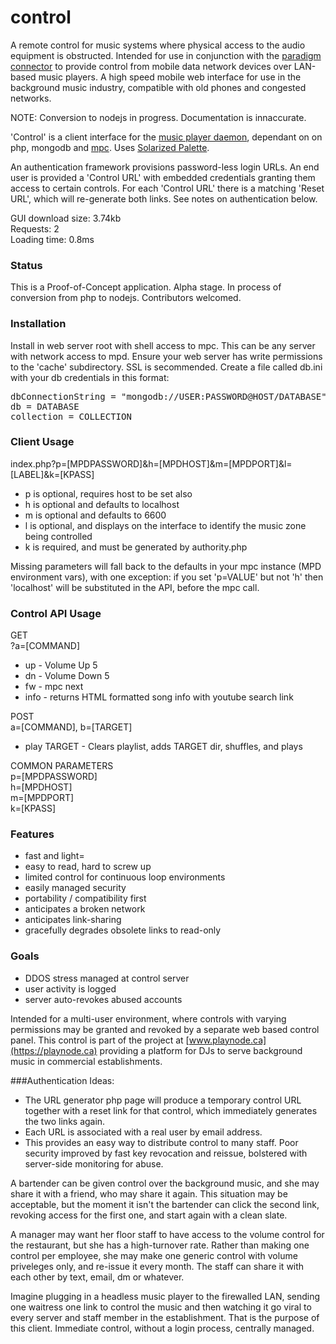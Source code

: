 # control
A remote control for music systems where physical access to the audio equipment is obstructed. Intended for use in conjunction with the [paradigm connector](https://github.com/neilscudder/paradigm) to provide control from mobile data network devices over LAN-based music players. A high speed mobile web interface for use in the background music industry, compatible with old phones and congested networks.

NOTE: Conversion to nodejs in progress. Documentation is innaccurate.

'Control' is a client interface for the [music player daemon](https://github.com/MaxKellermann/MPD), dependant on on php, mongodb and [mpc](http://git.musicpd.org/cgit/master/mpc.git/). Uses [Solarized Palette](https://github.com/altercation/solarized).

An authentication framework provisions password-less login URLs. An end user is provided a 'Control URL' with embedded credentials granting them access to certain controls. For each 'Control URL' there is a matching 'Reset URL', which will re-generate both links. See notes on authentication below.

GUI download size: 3.74kb<br>
Requests: 2<br>
Loading time: 0.8ms

### Status
This is a Proof-of-Concept application. Alpha stage. In process of conversion from php to nodejs. Contributors welcomed.

### Installation
Install in web server root with shell access to mpc. This can be any server with network access to mpd. Ensure your web server has write permissions to the 'cache' subdirectory. SSL is secommended. Create a file called db.ini with your db credentials in this format:

<pre>
dbConnectionString = "mongodb://USER:PASSWORD@HOST/DATABASE"
db = DATABASE
collection = COLLECTION
</pre>

### Client Usage
index.php?p=[MPDPASSWORD]&h=[MPDHOST]&m=[MPDPORT]&l=[LABEL]&k=[KPASS]

- p is optional, requires host to be set also
- h is optional and defaults to localhost
- m is optional and defaults to 6600
- l is optional, and displays on the interface to identify the music zone being controlled
- k is required, and must be generated by authority.php
 
Missing parameters will fall back to the defaults in your mpc instance (MPD environment vars), with one exception: if you set 'p=VALUE' but not 'h' then 'localhost' will be substituted in the API, before the mpc call.

### Control API Usage
GET<br>
?a=[COMMAND]
- up - Volume Up 5
- dn - Volume Down 5
- fw - mpc next
- info - returns HTML formatted song info with youtube search link

POST<br>
a=[COMMAND], b=[TARGET]
- play TARGET - Clears playlist, adds TARGET dir, shuffles, and plays

COMMON PARAMETERS<br>
p=[MPDPASSWORD]<br>
h=[MPDHOST]<br>
m=[MPDPORT]<br>
k=[KPASS]<br>

### Features

* fast and light=
* easy to read, hard to screw up
* limited control for continuous loop environments
* easily managed security
* portability / compatibility first
* anticipates a broken network
* anticipates link-sharing
* gracefully degrades obsolete links to read-only

### Goals
* DDOS stress managed at control server
* user activity is logged
* server auto-revokes abused accounts

Intended for a multi-user environment, where controls with varying permissions may be granted and revoked by a separate web based control panel. This control is part of the project at [www.playnode.ca](https://playnode.ca) providing a platform for DJs to serve background music in commercial establishments.

###Authentication Ideas:
- The URL generator php page will produce a temporary control URL together with a reset link for that control, which immediately generates the two links again.
- Each URL is associated with a real user by email address.
- This provides an easy way to distribute control to many staff. Poor security improved by fast key revocation and reissue, bolstered with server-side monitoring for abuse.

A bartender can be given control over the background music, and she may share it with a friend, who may share it again. This situation may be acceptable, but the moment it isn't the bartender can click the second link, revoking access for the first one, and start again with a clean slate.

A manager may want her floor staff to have access to the volume control for the restaurant, but she has a high-turnover rate. Rather than making one control per employee, she may make one generic control with volume priveleges only, and re-issue it every month. The staff can share it with each other by text, email, dm or whatever.

Imagine plugging in a headless music player to the firewalled LAN, sending one waitress one link to control the music and then watching it go viral to every server and staff member in the establishment. That is the purpose of this client. Immediate control, without a login process, centrally managed.
